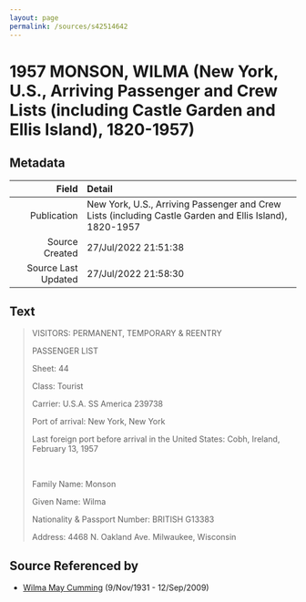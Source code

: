 ```yaml
---
layout: page
permalink: /sources/s42514642
---
```


# 1957 MONSON, WILMA (New York, U.S., Arriving Passenger and Crew Lists (including Castle Garden and Ellis Island), 1820-1957)

## Metadata

Field | Detail
---:|:---
Publication | New York, U.S., Arriving Passenger and Crew Lists (including Castle Garden and Ellis Island), 1820-1957
Source Created | 27/Jul/2022 21:51:38
Source Last Updated | 27/Jul/2022 21:58:30

## Text

> VISITORS: PERMANENT, TEMPORARY & REENTRY
>
> PASSENGER LIST
>
> Sheet: 44
>
> Class: Tourist
>
> Carrier: U.S.A. SS America 239738
>
> Port of arrival: New York, New York
>
> Last foreign port before arrival in the United States: Cobh, Ireland, February 13, 1957
>
> <br/>
>
> Family Name: Monson
>
> Given Name: Wilma
>
> Nationality & Passport Number: BRITISH G13383
>
> Address: 4468 N. Oakland Ave. Milwaukee, Wisconsin
>

## Source Referenced by

* [Wilma May Cumming](../people/@74680609@-wilma-may-cumming-b1931-11-9-d2009-9-12.md) (9/Nov/1931 - 12/Sep/2009)
